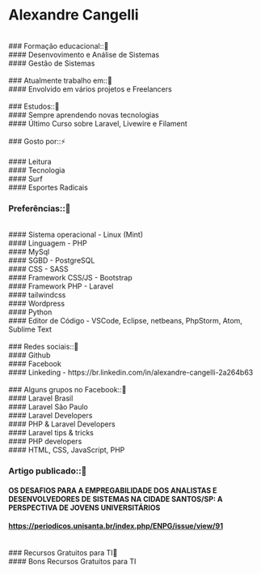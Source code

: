 # Alexandre Cangelli
<br>
### Formação educacional::🌱 <br>
#### Desenvovimento e Análise de Sistemas<br>
#### Gestão de Sistemas<br>
<br>
### Atualmente trabalho em::🔭 <br>
#### Envolvido em vários projetos e Freelancers<br>
<br>
### Estudos::🌱 <br>
#### Sempre aprendendo novas tecnologias<br>
#### Último Curso sobre Laravel, Livewire e Filament<br>
<br>
### Gosto por::⚡  <br>
<br>
#### Leitura<br>
#### Tecnologia<br>
#### Surf<br>
#### Esportes Radicais<br>

### Preferências::👯  <br>
<br>
#### Sistema operacional - Linux (Mint)<br>
#### Linguagem - PHP<br>
#### MySql<br>
#### SGBD - PostgreSQL<br>
#### CSS - SASS<br>
#### Framework CSS/JS - Bootstrap<br>
#### Framework PHP - Laravel<br>
#### tailwindcss <br>
#### Wordpress<br>
#### Python<br>
#### Editor de Código - VSCode, Eclipse, netbeans, PhpStorm, Atom, Sublime Text<br>
<br>
### Redes sociais::💬 <br>
#### Github<br>
#### Facebook<br>
#### Linkeding - https://br.linkedin.com/in/alexandre-cangelli-2a264b63<br>
<br>
### Alguns grupos no Facebook::🤔 <br>
#### Laravel Brasil<br>
#### Laravel São Paulo<br>
#### Laravel Developers<br>
#### PHP & Laravel Developers<br>
#### Laravel tips & tricks<br>
#### PHP developers<br>
#### HTML, CSS, JavaScript, PHP<br>

### Artigo publicado::🌱 <br>
#### OS DESAFIOS PARA A EMPREGABILIDADE DOS ANALISTAS E DESENVOLVEDORES DE SISTEMAS NA CIDADE SANTOS/SP: A PERSPECTIVA DE JOVENS UNIVERSITÁRIOS<br>
#### https://periodicos.unisanta.br/index.php/ENPG/issue/view/91<br>
<br>
### Recursos Gratuitos para TI🌱 <br>
#### Bons Recursos Gratuitos para TI<br>


